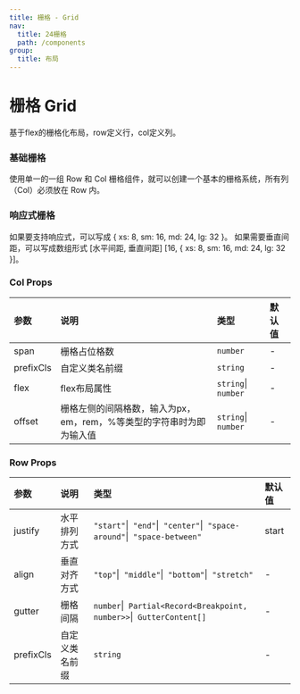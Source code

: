 ```yaml
---
title: 栅格 - Grid
nav:
  title: 24栅格
  path: /components
group:
  title: 布局
---
```


# 栅格 Grid

基于flex的栅格化布局，row定义行，col定义列。

### 基础栅格

使用单一的一组 Row 和 Col 栅格组件，就可以创建一个基本的栅格系统，所有列（Col）必须放在 Row 内。

<code src="./demos/basic.tsx"></code>

### 响应式栅格

如果要支持响应式，可以写成 { xs: 8, sm: 16, md: 24, lg: 32 }。
如果需要垂直间距，可以写成数组形式 [水平间距, 垂直间距] [16, { xs: 8, sm: 16, md: 24, lg: 32 }]。

<code src="./demos/responsive.tsx"></code>

### Col Props

| 参数 | 说明 | 类型 | 默认值 |
| :--- | :--- | :--- | :----- |
| span      | 栅格占位格数 | `number`  | -      |
| prefixCls      | 自定义类名前缀 | `string`  | -      |
| flex      | flex布局属性 | `string`\|` number`  | -      |
| offset      | 栅格左侧的间隔格数，输入为px，em，rem，%等类型的字符串时为即为输入值 | `string`\|` number`  | -      |


### Row Props

| 参数 | 说明 | 类型 | 默认值 |
| :--- | :--- | :--- | :----- |
| justify      | 水平排列方式 | `"start"`\|` "end"`\|` "center"`\|` "space-around"`\|` "space-between"`  | start      |
| align      | 垂直对齐方式 | `"top"`\|` "middle"`\|` "bottom"`\|` "stretch"`  | -      |
| gutter      | 栅格间隔 | `number`\|` Partial<Record<Breakpoint, number>>`\|` GutterContent[]`  | -      |
| prefixCls      | 自定义类名前缀 | `string`  | -      |


###
